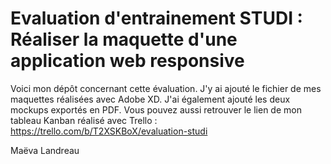 # Evaluation d'entrainement STUDI : Réaliser la maquette d'une application web responsive

Voici mon dépôt concernant cette évaluation.
J'y ai ajouté le fichier de mes maquettes réalisées avec Adobe XD.
J'ai également ajouté les deux mockups exportés en PDF.
Vous pouvez aussi retrouver le lien de mon tableau Kanban réalisé avec Trello : https://trello.com/b/T2XSKBoX/evaluation-studi

Maëva Landreau

